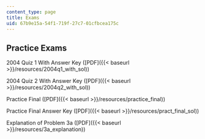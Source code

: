 ```yaml
---
content_type: page
title: Exams
uid: 67b9e15a-54f1-719f-27c7-01cfbcea175c
---
```


Practice Exams
--------------

2004 Quiz 1 With Answer Key ([PDF]({{< baseurl >}}/resources/2004q1_with_sol))

2004 Quiz 2 With Answer Key ([PDF]({{< baseurl >}}/resources/2004q2_with_sol))

Practice Final ([PDF]({{< baseurl >}}/resources/practice_final))

Practice Final Answer Key ([PDF]({{< baseurl >}}/resources/pract_final_sol))

Explanation of Problem 3a ([PDF]({{< baseurl >}}/resources/3a_explanation))